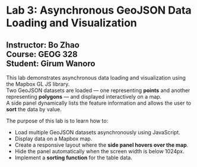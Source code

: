 # Lab 3: Asynchronous GeoJSON Data Loading and Visualization  
**Instructor:** Bo Zhao  
**Course:** GEOG 328  
**Student:** Girum Wanoro   
---

This lab demonstrates asynchronous data loading and visualization using the Mapbox GL JS library.  
Two GeoJSON datasets are loaded — one representing **points** and another representing **polygons** — and displayed interactively on a map.  
A side panel dynamically lists the feature information and allows the user to **sort** the data by value.  

The purpose of this lab is to learn how to:  
- Load multiple GeoJSON datasets asynchronously using JavaScript.  
- Display data on a Mapbox map.  
- Create a responsive layout where the **side panel hovers over the map**.  
- Hide the panel automatically when the screen width is below 1024px.  
- Implement a **sorting function** for the table data.

